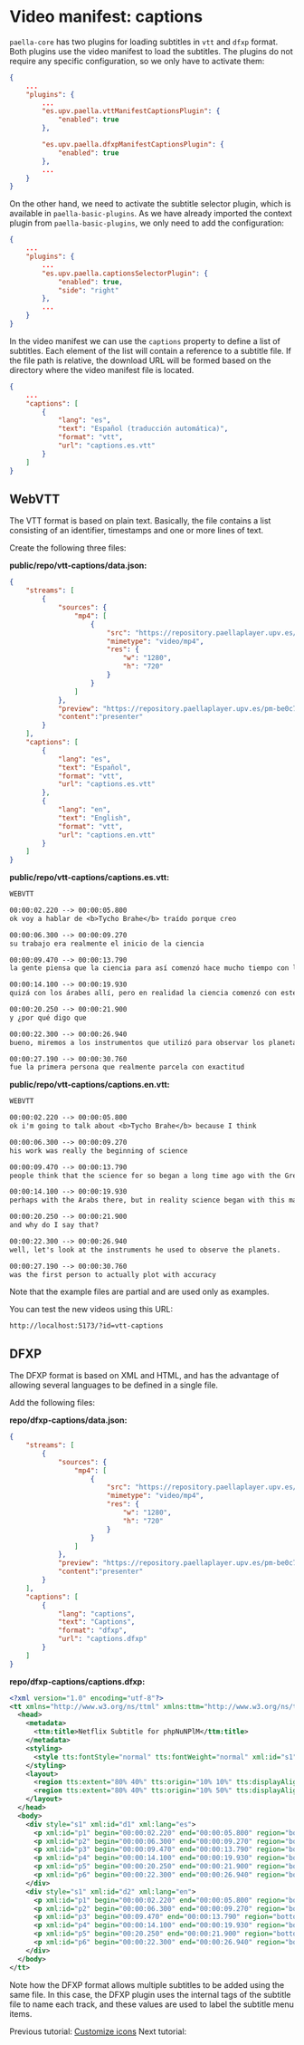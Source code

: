 # Video manifest: captions

`paella-core` has two plugins for loading subtitles in `vtt` and `dfxp` format. Both plugins use the video manifest to load the subtitles. The plugins do not require any specific configuration, so we only have to activate them:

```json
{
    ...
    "plugins": {
        ...
        "es.upv.paella.vttManifestCaptionsPlugin": {
            "enabled": true
        },

        "es.upv.paella.dfxpManifestCaptionsPlugin": {
            "enabled": true
        },
        ...
    }
}
```

On the other hand, we need to activate the subtitle selector plugin, which is available in `paella-basic-plugins`. As we have already imported the context plugin from `paella-basic-plugins`, we only need to add the configuration:

```json
{
    ...
    "plugins": {
        ...
        "es.upv.paella.captionsSelectorPlugin": {
            "enabled": true,
            "side": "right"
        },
        ...
    }
}
```



In the video manifest we can use the `captions` property to define a list of subtitles. Each element of the list will contain a reference to a subtitle file. If the file path is relative, the download URL will be formed based on the directory where the video manifest file is located.

```json
{
    ...
    "captions": [
		{
			"lang": "es",
			"text": "Español (traducción automática)",
			"format": "vtt",
			"url": "captions.es.vtt"
		}
	]
}
```

## WebVTT

The VTT format is based on plain text. Basically, the file contains a list consisting of an identifier, timestamps and one or more lines of text.

Create the following three files:

**public/repo/vtt-captions/data.json:**

```json
{
	"streams": [
		{
			"sources": {
				"mp4": [
					{
						"src": "https://repository.paellaplayer.upv.es/pm-be0c7738-039d-9445-8237-8b85f37cd303/video/720p.mp4",
						"mimetype": "video/mp4",
						"res": {
							"w": "1280",
							"h": "720"
						}
					}
				]
			},
			"preview": "https://repository.paellaplayer.upv.es/pm-be0c7738-039d-9445-8237-8b85f37cd303/slides/thumb_0.jpg",
			"content":"presenter"
		}
	],
	"captions": [
		{
			"lang": "es",
			"text": "Español",
			"format": "vtt",
			"url": "captions.es.vtt"
		},
        {
			"lang": "en",
			"text": "English",
			"format": "vtt",
			"url": "captions.en.vtt"
		}
	]
}
```

**public/repo/vtt-captions/captions.es.vtt:**

```txt
WEBVTT

00:00:02.220 --> 00:00:05.800
ok voy a hablar de <b>Tycho Brahe</b> traído porque creo

00:00:06.300 --> 00:00:09.270
su trabajo era realmente el inicio de la ciencia

00:00:09.470 --> 00:00:13.790
la gente piensa que la ciencia para así comenzó hace mucho tiempo con los griegos y

00:00:14.100 --> 00:00:19.930
quizá con los árabes allí, pero en realidad la ciencia comenzó con este hombre

00:00:20.250 --> 00:00:21.900
y ¿por qué digo que

00:00:22.300 --> 00:00:26.940
bueno, miremos a los instrumentos que utilizó para observar los planetas

00:00:27.190 --> 00:00:30.760
fue la primera persona que realmente parcela con exactitud
```


**public/repo/vtt-captions/captions.en.vtt:**

```txt
WEBVTT

00:00:02.220 --> 00:00:05.800
ok i'm going to talk about <b>Tycho Brahe</b> because I think

00:00:06.300 --> 00:00:09.270
his work was really the beginning of science

00:00:09.470 --> 00:00:13.790
people think that the science for so began a long time ago with the Greeks and

00:00:14.100 --> 00:00:19.930
perhaps with the Arabs there, but in reality science began with this man.

00:00:20.250 --> 00:00:21.900
and why do I say that?

00:00:22.300 --> 00:00:26.940
well, let's look at the instruments he used to observe the planets.

00:00:27.190 --> 00:00:30.760
was the first person to actually plot with accuracy
```

Note that the example files are partial and are used only as examples.

You can test the new videos using this URL:

`http://localhost:5173/?id=vtt-captions`

## DFXP

The DFXP format is based on XML and HTML, and has the advantage of allowing several languages to be defined in a single file.

Add the following files:

**repo/dfxp-captions/data.json:**

```json
{
	"streams": [
		{
			"sources": {
				"mp4": [
					{
						"src": "https://repository.paellaplayer.upv.es/pm-be0c7738-039d-9445-8237-8b85f37cd303/video/720p.mp4",
						"mimetype": "video/mp4",
						"res": {
							"w": "1280",
							"h": "720"
						}
					}
				]
			},
			"preview": "https://repository.paellaplayer.upv.es/pm-be0c7738-039d-9445-8237-8b85f37cd303/slides/thumb_0.jpg",
			"content":"presenter"
		}
	],
	"captions": [
		{
			"lang": "captions",
			"text": "Captions",
			"format": "dfxp",
			"url": "captions.dfxp"
		}
	]
}
```

**repo/dfxp-captions/captions.dfxp:**

```xml
<?xml version="1.0" encoding="utf-8"?>
<tt xmlns="http://www.w3.org/ns/ttml" xmlns:ttm="http://www.w3.org/ns/ttml#metadata" xmlns:tts="http://www.w3.org/ns/ttml#styling" xmlns:xsi="http://www.w3.org/2001/XMLSchema-instance" xml:lang="en">
  <head>
    <metadata>
      <ttm:title>Netflix Subtitle for phpNuNPlM</ttm:title>
    </metadata>
    <styling>
      <style tts:fontStyle="normal" tts:fontWeight="normal" xml:id="s1" tts:color="white" tts:fontFamily="Arial" tts:fontSize="100%"></style>
    </styling>
    <layout>
      <region tts:extent="80% 40%" tts:origin="10% 10%" tts:displayAlign="before" tts:textAlign="center" xml:id="topCenter" />
      <region tts:extent="80% 40%" tts:origin="10% 50%" tts:displayAlign="after" tts:textAlign="center" xml:id="bottomCenter" />
    </layout>
  </head>
  <body>
    <div style="s1" xml:id="d1" xml:lang="es">
      <p xml:id="p1" begin="00:00:02.220" end="00:00:05.800" region="bottomCenter">ok voy a hablar de <span tts:fontWeight="bold">Tycho Brahe</span> porque creo</p>
      <p xml:id="p2" begin="00:00:06.300" end="00:00:09.270" region="bottomCenter">su trabajo era realmente el inicio de la ciencia</p>
      <p xml:id="p3" begin="00:00:09.470" end="00:00:13.790" region="bottomCenter">la gente piensa que la ciencia para así comenzó hace mucho tiempo con los griegos y</p>
      <p xml:id="p4" begin="00:00:14.100" end="00:00:19.930" region="bottomCenter">quizá con los árabes allí, pero en realidad la ciencia comenzó con este hombre</p>
      <p xml:id="p5" begin="00:00:20.250" end="00:00:21.900" region="bottomCenter">y ¿por qué digo que</p>
      <p xml:id="p6" begin="00:00:22.300" end="00:00:26.940" region="bottomCenter">bueno, miremos a los instrumentos que utilizó para observar los planetas</p>
    </div>
    <div style="s1" xml:id="d2" xml:lang="en">
      <p xml:id="p1" begin="00:00:02.220" end="00:00:05.800" region="bottomCenter">ok I'm going to talk about <span tts:fontWeight="bold">Tycho Brahe</span> in because I think</p>
      <p xml:id="p2" begin="00:00:06.300" end="00:00:09.270" region="bottomCenter">his work was really the start of science</p>
      <p xml:id="p3" begin="00:09.470" end="00:00:13.790" region="bottomCenter">people think that science for so began a long time ago with the Greeks and</p>
      <p xml:id="p4" begin="00:00:14.100" end="00:00:19.930" region="bottomCenter">maybe with the Arabs there, but in reality science started with this man</p>
      <p xml:id="p5" begin="00:20.250" end="00:00:21.900" region="bottomCenter">and why do I say that</p>
      <p xml:id="p6" begin="00:00:22.300" end="00:00:26.940" region="bottomCenter">well, let's look at the instruments he used to observe the planets</p>
    </div>
  </body>
</tt>
```

Note how the DFXP format allows multiple subtitles to be added using the same file. In this case, the DFXP plugin uses the internal tags of the subtitle file to name each track, and these values are used to label the subtitle menu items.

Previous tutorial: [Customize icons](customize_icons.md)
Next tutorial: 

